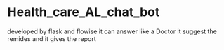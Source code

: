 # Health_care_AL_chat_bot
developed by flask and flowise it can answer like a Doctor it suggest the remides and it gives the report
